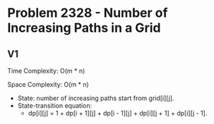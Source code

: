 # Problem 2328 - Number of Increasing Paths in a Grid

## V1

Time Complexity: O(m * n)

Space Complexity: O(m * n)

- State: number of increasing paths start from grid[i][j].
- State-transition equation:
    - dp[i][j] = 1 + dp[i + 1][j] + dp[i - 1][j] + dp[i][j + 1] + dp[i][j - 1].
